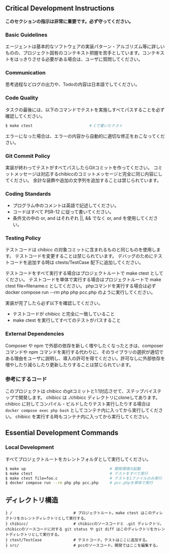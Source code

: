 ## Critical Development Instructions

**このセクションの指示は非常に重要です。必ず守ってください。**

### Basic Guidelines

エージェントは基本的なソフトウェアの実装パターン・アルゴリズム等に詳しいものの、プロジェクト固有のコンテキスト把握を苦手としています。コンテキストをはっきりさせる必要がある場合は、ユーザに質問してください。  

### Communication

思考過程などログの出力や、Todoの内容は日本語でしてください。  

### Code Quality

タスクの最後には、以下のコマンドでテストを実施しすべてパスすることを必ず確認してください。

```bash
$ make ctest                         # Cで書いたテスト
```

エラーになった場合は、エラーの内容から自動的に適切な修正をおこなってください。

### Git Commit Policy

実装が終わってテストがすべてパスしたらGitコミットを作ってください。
コミットメッセージは対応するchibiccのコミットメッセージと完全に同じ内容にしてください。
余計な装飾や追加の文字列を追加することは禁じられています。

### Coding Standards

* プログラム中のコメントは英語で記述してください。
* コードはすべて PSR-12 に従って書いてください。
* 条件文の中の or, and はそれぞれ ||, && でなく or, and を使用してください。

### Testing Policy

テストコードは chibicc の対象コミットに含まれるものと同じものを使用します。
テストコードを変更することは禁じられています。
デバッグのためにテストコードを追加する時は ctests/TestCase 配下に追加してください。

テストコードをすべて実行する場合はプロジェクトルートで make ctest としてください。
テストコードを単体で実行する場合はプロジェクトルートで make ctest file=filename.c としてください。
phpコマンドを実行する場合は必ず docker compose run --rm php php pcc.php のように実行してください。

実装が完了したら必ず以下を確認してください。

* テストコードが chibicc と完全に一致していること
* make ctest を実行してすべてのテストがパスすること

### External Dependencies

Composer や npm で外部の依存を新しく増やしたくなったときは、composer コマンドや npm コマンドを実行する代わりに、そのライブラリの選択が適切である理由をユーザに説明し、導入の許可を得てください。許可なしに外部依存を増やしたり減らしたり更新したりすることは禁じられています。

### 参考にするコード

このプロジェクトは chibicc のgitコミットと1:1対応させて、ステップバイステップで開発します。
chibicc は ./chibicc ディレクトリにcloneしてあります。
chibicc に対してコンパイル・ビルドしたりテスト実行したりする場合は `docker compose exec php bash` としてコンテナ内に入ってから実行してください。
chibicc を実行する時もコンテナ内に入ってから実行してください。

## Essential Development Commands

### Local Development

すべてプロジェクトルートをカレントフォルダとして実行してください。

```bash
$ make up                                     # 開発環境の起動
$ make ctest                                  # テストをすべて実行
$ make ctest file=foo.c                       # テストを1ファイルのみ実行
$ docker compose run --rm php php pcc.php     # pcc.phpを単体で実行
```

## ディレクトリ構造

```
├ /                           # プロジェクトルート。make ctest はこのディレクトリをカレントディレクトリとして実行する。
├ chibicc/                    # chibiccのソースコードと .git ディレクトリ。chibiccのソースコードに対する git status や git diff はこのディレクトリをカレントディレクトリとして実行する。
├ ctest/TestCase              # テストコード。テストはここに追加する。
├ src/                        # pccのソースコード。開発ではここを編集する。
```
